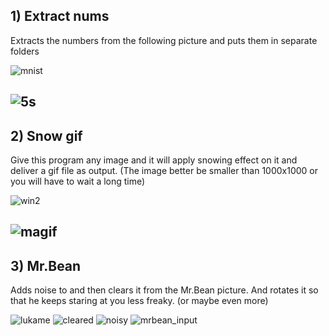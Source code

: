 ## 1) Extract nums
Extracts the numbers from the following picture and puts them in separate folders

![mnist](https://user-images.githubusercontent.com/103634638/224387381-b0f81206-9e55-4aac-982c-9b77aae1d17d.png)

![5s](https://user-images.githubusercontent.com/103634638/224387809-930cd093-656d-494d-8c34-901e723cead9.JPG)
---
## 2) Snow gif
Give this program any image and it will apply snowing effect on it and deliver a gif file as output. (The image better be smaller than 1000x1000 or you will have to wait a long time)

![win2](https://user-images.githubusercontent.com/103634638/224389327-0212cbab-763a-4aa1-be17-f797e38f006d.gif)

![magif](https://user-images.githubusercontent.com/103634638/224390383-3322045f-f5eb-40ae-a839-8dd6cab791a1.gif)
---
## 3) Mr.Bean
Adds noise to and then clears it from the Mr.Bean picture.
And rotates it so that he keeps staring at you less freaky. (or maybe even more)

![lukame](https://user-images.githubusercontent.com/103634638/224391978-31df2508-409d-431c-b1dc-3d070ff9fc9f.jpg)
![cleared](https://user-images.githubusercontent.com/103634638/224391777-a06c5c4d-04d2-443c-897e-6a8ea127ecb6.jpg)
![noisy](https://user-images.githubusercontent.com/103634638/224391664-6853dfaa-ab4b-4df6-aed9-f6625065a2aa.jpg)
![mrbean_input](https://user-images.githubusercontent.com/103634638/224391572-2a22e070-2db3-4e80-a98e-db47759c4624.JPG)
